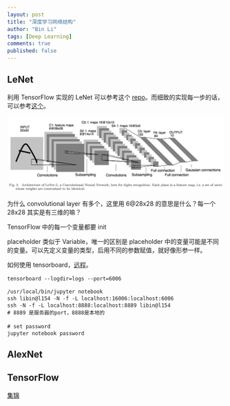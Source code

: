 ```yaml
---
layout: post
title: "深度学习网络结构"
author: "Bin Li"
tags: [Deep Learning]
comments: true
published: false
---
```


## LeNet
利用 TensorFlow 实现的 LeNet 可以参考这个 [repo](https://github.com/ganyc717/LeNet)。而细致的实现每一步的话，可以参考[这个](https://www.kaggle.com/malekbadreddine/tensorflow-convnet-lenet-5)。

![](/img/media/15177311265892.jpg)


为什么 convolutional layer 有多个，这里用 6@28x28 的意思是什么？每一个 28x28 其实是有三维的嘛？

TensorFlow 中的每一个变量都要 init

placeholder 类似于 Variable，唯一的区别是 placeholder 中的变量可能是不同的变量。可以先定义变量的类型，后用不同的参数赋值，就好像形参一样。

如何使用 tensorboard，[远程](https://stackoverflow.com/questions/37987839/how-can-i-run-tensorboard-on-a-remote-server)。
```shell
tensorboard --logdir=logs --port=6006
```

```
/usr/local/bin/jupyter notebook
ssh libin@l154 -N -f -L localhost:16006:localhost:6006
ssh -N -f -L localhost:8888:localhost:8889 libin@l154
# 8889 是服务器的port，8888是本地的

# set password
jupyter notebook password
```

## AlexNet


## TensorFlow
[集锦](https://github.com/jtoy/awesome-tensorflow)

